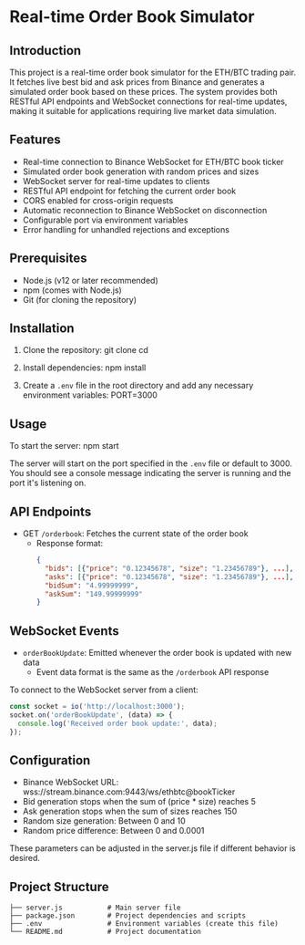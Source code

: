 # Real-time Order Book Simulator

## Introduction

This project is a real-time order book simulator for the ETH/BTC trading pair. It fetches live best bid and ask prices from Binance and generates a simulated order book based on these prices. The system provides both RESTful API endpoints and WebSocket connections for real-time updates, making it suitable for applications requiring live market data simulation.

## Features

- Real-time connection to Binance WebSocket for ETH/BTC book ticker
- Simulated order book generation with random prices and sizes
- WebSocket server for real-time updates to clients
- RESTful API endpoint for fetching the current order book
- CORS enabled for cross-origin requests
- Automatic reconnection to Binance WebSocket on disconnection
- Configurable port via environment variables
- Error handling for unhandled rejections and exceptions

## Prerequisites

- Node.js (v12 or later recommended)
- npm (comes with Node.js)
- Git (for cloning the repository)

## Installation

1. Clone the repository:
    git clone <repository-url>
    cd <repository-directory>


2. Install dependencies:
    npm install

3. Create a `.env` file in the root directory and add any necessary environment variables:
    PORT=3000

## Usage

To start the server:
    npm start

The server will start on the port specified in the `.env` file or default to 3000. You should see a console message indicating the server is running and the port it's listening on.

## API Endpoints

- GET `/orderbook`: Fetches the current state of the order book
  - Response format:
    ```json
    {
      "bids": [{"price": "0.12345678", "size": "1.23456789"}, ...],
      "asks": [{"price": "0.12345678", "size": "1.23456789"}, ...],
      "bidSum": "4.99999999",
      "askSum": "149.99999999"
    }
    ```

## WebSocket Events

- `orderBookUpdate`: Emitted whenever the order book is updated with new data
  - Event data format is the same as the `/orderbook` API response

To connect to the WebSocket server from a client:

```javascript
const socket = io('http://localhost:3000');
socket.on('orderBookUpdate', (data) => {
  console.log('Received order book update:', data);
});
```

## Configuration

- Binance WebSocket URL: wss://stream.binance.com:9443/ws/ethbtc@bookTicker
- Bid generation stops when the sum of (price * size) reaches 5
- Ask generation stops when the sum of sizes reaches 150
- Random size generation: Between 0 and 10
- Random price difference: Between 0 and 0.0001

These parameters can be adjusted in the server.js file if different behavior is desired.

## Project Structure
```.
├── server.js           # Main server file
├── package.json        # Project dependencies and scripts
├── .env                # Environment variables (create this file)
└── README.md           # Project documentation